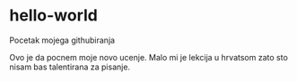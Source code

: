 # hello-world
Pocetak mojega githubiranja

Ovo je da pocnem moje novo ucenje. Malo mi je lekcija u hrvatsom zato sto nisam bas talentirana za pisanje.
